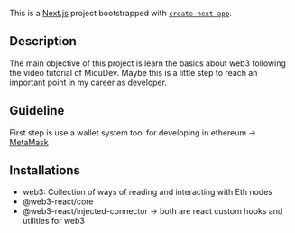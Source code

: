 This is a [Next.js](https://nextjs.org/) project bootstrapped with [`create-next-app`](https://github.com/vercel/next.js/tree/canary/packages/create-next-app).

## Description 
The main objective of this project is learn the basics about web3 following the video tutorial of MiduDev. Maybe this is a little step to reach an important point in my career as developer. 


## Guideline

First step is use a wallet system tool for developing in ethereum -> [MetaMask](https://metamask.io/)


## Installations
- web3: Collection of ways of reading and interacting with Eth nodes
- @web3-react/core
- @web3-react/injected-connector
    -> both are react custom hooks and utilities for web3
